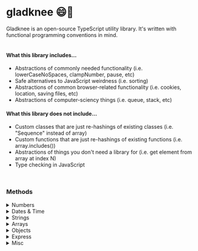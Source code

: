 # gladknee 😄🦵

Gladknee is an open-source TypeScript utility library. It's written with functional programming conventions in mind.<br><br>

#### What this library includes...

<ul>
<li>Abstractions of commonly needed functionality (i.e. lowerCaseNoSpaces, clampNumber, pause, etc)</li>
<li>Safe alternatives to JavaScript weirdness (i.e. sorting)</li>
<li>Abstractions of common browser-related functionality (i.e. cookies, location, saving files, etc)</li>
<li>Abstractions of computer-sciency things (i.e. queue, stack, etc)</li>
</ul>

#### What this library does not include...

<ul>
<li>Custom classes that are just re-hashings of existing classes (i.e. "Sequence" instead of array)</li>
<li>Custom functions that are just re-hashings of existing functions (i.e. array.includes())</li>
<li>Abstractions of things you don't need a library for (i.e. get element from array at index N)</li>
<li>Type checking in JavaScript</li>
</ul>
<br>

### Methods

<details>
<summary>Numbers</summary><br>
<details>
<summary>&nbsp;&nbsp;float</summary>

### **float(n: number, decimalPlaces?: number): number**

Returns a number limited to a specific number of decimal places. This is different from the native toFixed() method because it returns a number not a string.
<br><br>
Example:

```
float(4.24398, 3)
// 4.244
```

</details>
<details>
<summary>&nbsp;&nbsp;clampNumber</summary>

### **clampNumber(n: number, min: number: max: number): number**

Enforces a minimum and/or maximum limit on a number and returns the number or the enforced limit
<br><br>
Example:

```
clamp(15, 3, 12)
// 12

clamp(15, 16, 20)
// 16
```

</details>
<details>
<summary>&nbsp;&nbsp;doubleDigit</summary>

### **doubleDigit(n: number): string**

Returns a provided single digit number with a leading zero as a string
<br><br>
Example:

```
doubleDigit(9)
// "09"
```

</details>
<details>
<summary>&nbsp;&nbsp;ordinal</summary>

### **ordinal(n: number): string**

Returns a string of the provided number with the ordinal suffix added
<br><br>
Example:

```
ordinal(4)
// "4th"
```

</details>
<details>
<summary>&nbsp;&nbsp;getRange</summary>

### **getRange(start: number, end: number, step?: number) : number[]**

Returns an array of numbers, starting from the provided start number and ending with provided end number. You can optionally pass in a step number to increment by a number other than 1. You can also increment negatively.
<br><br>
Example:

```
getRange(5, 10)
// [5, 6, 7, 8, 9, 10]

getRange(0, 10, 2)
// [0, 2, 4, 6, 8, 10]

getRange(10, 0, -2)
// [10, 8, 6, 4, 2, 0]
```

</details>
<br>
</details>
<details>
<summary>Dates & Time</summary><br>
<details>
<summary>&nbsp;&nbsp;getAmountOfTimeFromSeconds</summary>

### **getAmountOfTimeFromSeconds(seconds: number): TimeObject**

Returns an object with calculated years, months, weeks, days, hours, minutes and seconds from seconds provided
<br><br>

```
interface TimeObjectTimeOutput {
  years: number
  months: number
  weeks: number
  days: number
  hours: number
  minutes: number
  seconds: number
  inYears: () => number
  inMonths: () => number
  inWeeks: () => number
  inDays: () => number
  inHours: () => number
  inMinutes: () => number
  inSeconds: () => number
}
```

<br><br>
Example:

```
getAmountOfTimeFromSeconds(2000000)
//
 {
    years: 0,
    months: 0,
    weeks: 3,
    days: 2,
    hours: 3,
    minutes: 33,
    seconds: 20
  }

  getAmountOfTimeFromSeconds(2000000).inDays()
// 23.14814814814815
```

</details>
<details>
<summary>&nbsp;&nbsp;getSecondsFromAmountOfTime</summary>

### **getSecondsFromAmountOfTime(time: TimeObject): number**

Returns the numbers of seconds from the TimeObject provided
<br><br>

```
interface TimeObject {
  years: number
  months: number
  weeks: number
  days: number
  hours: number
  minutes: number
  seconds: number
}
```

<br><br>
Example:

```
getAmountOfTimeFromSeconds({
    years: 0,
    months: 0,
    weeks: 3,
    days: 2,
    hours: 3,
    minutes: 33,
    seconds: 20
  })

// 2000000
```

</details>
<details>
<summary>&nbsp;&nbsp;timeUntil</summary>

### **timeUntil(date: Date): TimeOutput**

Returns an object with the number of years, months, weeks, days, hours, minutes and seconds until the date provided

</details>
<details>
<summary>&nbsp;&nbsp;timeSince</summary>

### **timeSince(date: Date): TimeOutput**

Returns an object with the number of years, months, weeks, days, hours, minutes and seconds since the date provided

</details>
<details>
<summary>&nbsp;&nbsp;getDayName</summary>

### **getDayName(day: number): string | undefined**

Returns the corresponding human readable day name of the integer provided (integer must be 0-6)
<br><br>
Example:

```
getDayName(3)
// "Wednesday"

getDayName(99)
// undefined
```

</details>
<details>
<summary>&nbsp;&nbsp;beginningOfToday</summary>

### **beginningOfToday(): Date**

Returns a Date object with the date of today and time of 00:00:00

</details>
<details>
<summary>&nbsp;&nbsp;endOfToday</summary>

### **endOfToday(): Date**

Returns a Date object with the date of today and time of 23:59:59

</details>
<br>
</details>
<details>
<summary>Strings</summary><br>
<details>
<summary>&nbsp;&nbsp;lowerCaseNoSpaces</summary>

### **lowerCaseNoSpaces(str: string): string**

Returns a string in lowercase form with spaces removed
<br><br>
Example:

```
lowerCaseNoSpaces("Hello World")
// "helloworld"
```

<br>
</details>
<details>
<summary>&nbsp;&nbsp;truncate</summary>

### **truncate(str: string, lengthLimit: number, ending: string ): string**

Returns a string limited to a max length with ... or custom ending
<br><br>
Example:

```
truncate("Hello World!", 4)
// "Hell..."

truncate("Hello World!", 4, "/")
// "Hell/"
```

</details>
<details>
<summary>&nbsp;&nbsp;getRandomString</summary>

### **getRandomString(length: number, includeLetters: boolean, includeNumbers: boolean ): string**

Returns a random string of specified length. Can include letters and/or numbers<br><br>
_Note: includeLetters and includeNumbers both default to true_
<br><br>
Example:

```
getRandomString(10)
// "N3xO1pDs2f"

getRandomString(5, true, false)
// "GjOxa"

getRandomString(5, false, true)
// "39281"
```

</details>
<br>
</details>
<details>
<summary>Arrays</summary><br>
<details>
<summary>&nbsp;&nbsp;isEvery</summary>

### **isEvery<T>(arr: T[], func: (i: T, index?: number) => boolean): boolean**

Returns a boolean that reflects whether or not every item in an array meets a condition
<br><br>
Example:

```
const isEven = (n: number) => n % 2 === 0

isEvery([2,4,6,8],(n) => isEven(n))
// true

isEvery([2,4,7,8],(n) => isEven(n))
// false
```

</details>
<details>
<summary>&nbsp;&nbsp;isAny</summary>

### **isAny<T>(arr: T[], func: (i: T, index?: number) => boolean): boolean**

Returns a boolean that reflects whether or not any item in an array meets a condition
<br><br>
Example:

```
const isEven = (n: number) => n % 2 === 0

isAny([3,5,7,9],(n) => isEven(n))
// false

isAny([2,5,7,9],(n) => isEven(n))
// true
```

</details>
<details>
<summary>&nbsp;&nbsp;shuffle</summary>

### **shuffle(arr: T[]): T[]**

Returns the provided array with the items randomly ordered.
<br><br>
Example:

```
shuffle([1, 2, 3, 4, 5])
// [3, 5, 1, 4, 2]
```

</details>
<details>
<summary>&nbsp;&nbsp;chunkArray</summary>

### **chunkArray(arr: any[], n: number): any[][]**

Divides the provided array into smaller arrays of a provided size. Returns an array of these smaller arrays.
<br><br>
Example:

```
chunkArray([1, 2, 3, 4, 5, 6, 7, 8, 9, 10], 2)
// [[1, 2], [3, 4], [5, 6], [7, 8], [9, 10]]
```

</details>
<details>
<summary>&nbsp;&nbsp;clampArray</summary>

### **clampArray(arr: any[], min: number | null, max: number | null, fill?: any): any[]**

Returns the provided array with a minimum and/or maximum length limit enforced. If the minimum length is enforced, items with the value of the fill provided will be added.
<br><br>
Example:

```
clampArray([1, 2, 3, 4, 5], 3)
// [1, 2, 3]

clampArray([1, 2, 3], null, 5, "x")
// [1, 2, 3, "x", "x"]
```

</details>
<details>
<summary>&nbsp;&nbsp;getUnique</summary>

### **getUniqueItems<T>(arrs: T[][]): T[]**

Returns an array of items that only appear once across all items of the provided arrays.
<br><br>
Example:

```
getUnique([1, 2, 3],[3, 4, 5])
// [1, 2, 4, 5]
```

</details>
<details>
<summary>&nbsp;&nbsp;getCommon</summary>

### **getCommonItems<T>(arrs: T[][]): T[]**

Returns an array of items that appear at least twice across all items of the provided arrays.
<br><br>
Example:

```
getCommon([1, 2, 3, 4], [3, 4, 5])
// [3, 4]
```

</details>
<details>
<summary>&nbsp;&nbsp;areArraysEqual</summary>

### **areArraysEqual<T>(arrray1: T[], array2: T[], orderMatters: boolean): boolean**

Returns a boolean of whether or not the two arrays have the same items. orderMatters is true by default.
<br><br>
Example:

```
areArraysEqual([1, 2, 3], [1, 2, 3])
// true

areArraysEqual([3, 2, 1], [1, 2, 3])
// false

areArraysEqual([3, 2, 1], [1, 2, 3], false)
// true
```

</details>
<details>
<summary>&nbsp;&nbsp;getNthFromEnd</summary>

### **nthFromEnd<T>(arr: T[], n: number): T**

Returns the item in the array N spots from the last item.
<br><br>
Example:

```
nthFromEnd([1, 2, 3, 4], 1)
// 3
```

</details>
<details>
<summary>&nbsp;&nbsp;bubbleSort</summary>

### **bubbleSort(arr: T[]): T[]**

Returns the provided array sorted (ascending) via bubble sort.

</details>
<details>
<summary>&nbsp;&nbsp;selectionSort</summary>

### **selectionSort(arr: T[]): T[]**

Returns the provided array sorted (ascending) via selection sort.

</details>
<details>
<summary>&nbsp;&nbsp;insertSort</summary>

### **insertSort(arr: T[]): T[]**

Returns the provided array sorted (ascending) via insert sort.

</details>
<details>
<summary>&nbsp;&nbsp;removeDuplicates</summary>

### **removeDuplicates(arr: T[]): T[]**

Returns the provided array with duplicates removed.
<br><br>
Example:

```
removeDuplicates([1, 2, 1, 1, 2, 5])
// [1, 2, 5]
```

</details>
<details>
<summary>&nbsp;&nbsp;sum</summary>

### **sum(arr: number[]): number**

Returns the sum of an array of numbers.
<br><br>
Example:

```
sum([1, 2, 3, 4, 5])
// 15
```

</details>
<details>
<summary>&nbsp;&nbsp;getRollingSum</summary>

### **getRollingSum(arr: number[]): number[]**

Returns an array of the rolling sum of an array.
<br><br>
Example:

```
getRollingSum([1,3,5])
// [1, 4, 9]
```

</details>
<br>
</details>
<details>
<summary>Objects</summary><br>
<details>
<summary>&nbsp;&nbsp;omitKeys</summary>

### **function omitKeys(obj: { [key: string]: any }, ...keys: string[]): object**

Returns the object with any provided keys removed
<br><br>
Example:

```
const obj = {a: 1, b: 2, c: 3}
omitKeys(obj, "b", "c")
// {a: 1}
```

</details>
<details>
<summary>&nbsp;&nbsp;pickKeys</summary>

### **function pickKeys<T extends object, U extends keyof T>(obj: T, ...keys: U[]): object**

Returns the object with only the provided keys included
<br><br>
Example:

```
const obj = {a: 1, b: 2, c: 3}
pickKeys(obj, "b", "c")
// {b: 2, c: 3}
```

</details>
<details>
<summary>&nbsp;&nbsp;combineObjects</summary>

### **function combineObjects(objs: object[]): object**

Returns a single object with all key value pairs from provided objects.
<br><br>
_NOTE: If two objects have the same key, the latter object in the array's value(s) will result_
<br><br>
Example:

```
combineObjects([{a: 1}, {b: 2}, {c: 3}])
// {a: 1, b: 2, c: 3}
```

</details>
<details>
<summary>&nbsp;&nbsp;sumOfKeyValues</summary>

### **sumOfKeyValues<T extends object, U extends keyof T>(arr: (T & { [K in U]: number })[],key: U): number**

Returns the sum of the values of a specific shared key in an array of objects.
<br><br>
Example:

```
const arr = [{ a: 1 }, {a: 2}, {a: 3}]
sumOfKeyValues(arr, "a")
// 6
```

</details>
<details>
<summary>&nbsp;&nbsp;sortByKeyValue</summary>

### **sortObjectsByKeyValue<T extends object, U extends keyof T>(arr: T[], key: U)**

Sort an array of objects by a specific shared key's value.
<br><br>
Example:

```
const arr = [{ a: 3 }, {a: 1}, {a: 5}]
sortObjectsByKeyValue(arr, "a")
// [{a: 1}, { a: 3 }, {a: 5}]
```

</details>
<details>
<summary>&nbsp;&nbsp;getKeyValueCounts</summary>

### **getKeyValueCounts<T extends object, U extends keyof T>(arr: T[], key: U, isCaseSensitive?: boolean)**

Returns an object with counts of specifics value of a specific shared key in an array of objects.
<br><br>
Example:

```
const arr = [{ suit: "Clubs" }, {suit: "Hearts"}, {suit: "Clubs"}]
getKeyValueCounts(arr, "suit")
// { "Clubs": 2, "Hearts": 1}
```

</details>
<details>
<summary>&nbsp;&nbsp;groupObjectsByKeyValue</summary>

### **groupObjectsByKeyValue<T extends object, U extends keyof T>(arr: T[], key: U)**

Returns an object with arrays of objects that share a specific value of a specific shared key in an array of objects.
<br><br>
Example:

```
const arr = [{ suit: "Clubs", value: 2 }, {suit: "Hearts", value: 5}, {suit: "Clubs", value: 10}]
groupObjectsByKeyValue(arr, "suit")
// {
    "Clubs": [{ suit: "Clubs" value: 2}, { suit: "Clubs", value: 10 }],
    "Hearts": [{ suit: "Hearts", value: 5 }]}
```

</details>
<br>
</details>
<details>
<summary>Express</summary><br>
<details>
<summary>&nbsp;&nbsp;createExpressRoutes</summary>

### **creatExpressRoutes(handlers: Handlers): Route**

Returns an Express Router object with GET, POST, PUTS and DELETE routes defined.
<br><br>

```

type Handler = (req: Request, res: Response) => void

type Handlers = {
  index?: Handler
  show?: Handler
  create?: Handler
  update?: Handler
  deleteFn?: Handler
  extendRouter?: (router: Router) => void
}
```

</details>
</details>
<details>
<summary>Misc</summary><br>
<details>
<summary>&nbsp;&nbsp;addTimeoutToPromise</summary>

### **addTimeoutToPromise(asyncFunction: () => Promise<unknown>, timeout: number): Promise<unkown>**

Returns a promise that rejects if the original promise takes longer to resolve than a given amount of time. (ms)
<br><br>
Note: The promise rejects with the string "TIMED_OUT"
<br>

</details>
<details>
<summary>&nbsp;&nbsp;pauseAsync</summary>

### **pauseAsync(milliseconds: number): Promise<void>**

Returns a promise that resolves after a given amount of time (ms)
<br>

</details>
<details>
<summary>&nbsp;&nbsp;pauseSync</summary>

### **pauseSync(milliseconds: number)**

Delays future code from executing until the provided milliseconds have passed.
<br>

</details>
<details>
<summary>&nbsp;&nbsp;pipe</summary>

### pipe<T>(...funcs: [firstFunc: GenericFunction<T>,secondFunc: GenericFunction<T>,...otherFuncs: GenericFunction<T>[]]): Function

Returns a function that calls multiple given functions in a specific order.
<br><br>
Example:

```
const double = (n: number) => n * 2
const triple = (n: number) => n * 3
const doubleThenTriple = pipe(double,triple)
doubleThenTriple(6)

// 36
```

</details>
<details>
<summary>&nbsp;&nbsp;debounce</summary>

### **debounce(func: Function, ms: number, immediate: boolean): Function**

Returns a debounced version of the function passed. Acccepts custom delay and immediate boolean for leading/trailing.
<br>

</details>
<details>
<summary>&nbsp;&nbsp;saveTextToFileInBrowser</summary>

### **saveTextToFileInBrowser(content: string, filename: string)**

Prompts a user in their browser to save provided text to a file on their machine.
<br>

</details>
<details>
<summary>&nbsp;&nbsp;getBrowserLocation</summary>

### **getBrowserLocation(timeoutInSeconds?: number): GeoCoords**

Returns the user's latitude and longitude or an error.
<br><br>
**Note: Timeout defaults to 10 seconds**
<br><br>

```
type GeoCoords = {
  latitude: number | null
  longitude: number | null
}
```

</details>
<details>
<summary>&nbsp;&nbsp;setCookie</summary>

### **setCookie(cookieName: string, cookieValue: string, expirationInDays: number)**

Sets the vaue of a specific cookie.
<br>

</details>
<details>
<summary>&nbsp;&nbsp;getCookie</summary>

### **getCookie(cookieName: string)**

Returns the value of a specific cookie.
<br>

</details>
<details>
<summary>&nbsp;&nbsp;createQueue</summary>

### **createQueue(functionToExecute: Function): QueueObject**

Returns a **QueueObject** which includes a queue, enqueue function, and two execute methods.
<br>
<br>
`executeOne()` will call the function on the first item in the queue and then remove that item from the queue.
<br><br>
`executeAll()` will call the function every item in the queue and remove each item after execution.
<br><br>
`breakOut()` halts the `executeAll()` function.
<br><br>
Example:

```
type QueueObject = {
  queue: unknown[]
  enqueue: Function
  executeOne: Function
  executeAll: Function
  breakOut: Function
}
```

```
const log = (n: any) => { console.log(n) }
const { queue, enqueue, executeOne, executeAll, breakOut } = createQueue(log)

enqueue(1)
enqueue(2)
enqueue(3)
enqueue(4)

executeOne()

// 1

executeAll()

// 2
// 3
// 4
```

</details>
<details>
<summary>&nbsp;&nbsp;createQueueAsync</summary>

### **createQueueAsync(functionToExecute: Function): AsyncQueueObject**

Returns a **AsyncQueueObject** which includes a queue, enqueue function, and two execute methods.
<br>
<br>
`executeOne()` will call the async function on the first item in the queue and then remove that item from the queue.
<br><br>
`executeAll()` will call the async function on every item in the queue and remove each item after execution. The previous function's returned promise must resolve before the next iteration is invoked. If you wish to continue iterating even if a promise rejects, pass a true boolean into the function.
<br><br>
`breakOut()` halts the `executeAll()` function.
<br><br>
Example:

```
type QueueObject = {
  queue: unknown[]
  enqueue: Function
  executeOne: Function
  executeAll: (ignoreErrors = false) => unknown
  breakOut: Function
}
```

```
const log = async (n: any) => {
  return new Promise((resolve) => {
    setTimeout(() => {
      console.log(n)
      resolve(n)
    },2000)
  })

const { queue, enqueue, executeOne, executeAll, breakOut } = createQueueAsync(log)

enqueue(1)
enqueue(2)
enqueue(3)
enqueue(4)

await executeOne()

// 1

await executeAll()

// 2
// 3
// 4
```

</details>
</details>
